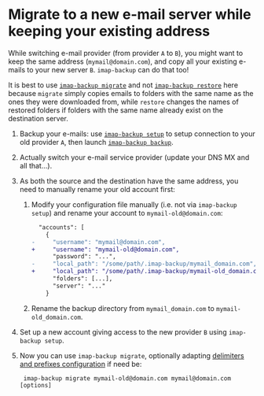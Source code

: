# Migrate to a new e-mail server while keeping your existing address

While switching e-mail provider (from provider `A` to `B`),
you might want to keep the same address (`mymail@domain.com`),
and copy all your existing e-mails to your new server `B`.
`imap-backup` can do that too!

It is best to use [`imap-backup migrate`](/docs/commands/migrate.md)
and not [`imap-backup restore`](/docs/commands/restore.md) here because
`migrate` simply copies emails to folders with the same name as the ones
they were downloaded from, while `restore` changes the names of restored
folders if folders with the same name already exist on the destination server.

1. Backup your e-mails: use [`imap-backup setup`](/docs/commands/setup.md)
  to setup connection to your old provider `A`,
  then launch [`imap-backup backup`](/docs/commands/backup.md).
1. Actually switch your e-mail service provider (update your DNS MX and all that...).
1. As both the source and the destination have the same address,
  you need to manually rename your old account first:

    1. Modify your configuration file manually
      (i.e. not via `imap-backup setup`) and
      rename your account to `mymail-old@domain.com`:

        ```diff
          "accounts": [
            {
        -     "username": "mymail@domain.com",
        +     "username": "mymail-old@domain.com",
              "password": "...",
        -     "local_path": "/some/path/.imap-backup/mymail_domain.com",
        +     "local_path": "/some/path/.imap-backup/mymail-old_domain.com",
              "folders": [...],
              "server": "..."
            }
        ```

    1. Rename the backup directory from `mymail_domain.com`
      to `mymail-old_domain.com`.

1. Set up a new account giving access to the new provider `B`
  using `imap-backup setup`.
1. Now you can use `imap-backup migrate`, optionally adapting
  [delimiters and prefixes configuration](/docs/delimiters-and-prefixes.md)
  if need be:

		imap-backup migrate mymail-old@domain.com mymail@domain.com [options]
